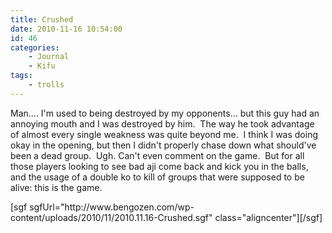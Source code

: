 ```yaml
---
title: Crushed
date: 2010-11-16 10:54:00
id: 46
categories:
	- Journal
	- Kifu
tags:
	- trolls
---
```


Man.... I'm used to being destroyed by my opponents... but this guy had an annoying mouth and I was destroyed by him.  The way he took advantage of almost every single weakness was quite beyond me.  I think I was doing okay in the opening, but then I didn't properly chase down what should've been a dead group.  Ugh. Can't even comment on the game.  But for all those players looking to see bad aji come back and kick you in the balls, and the usage of a double ko to kill of groups that were supposed to be alive: this is the game.

<!--more-->
<div>[sgf sgfUrl="http://www.bengozen.com/wp-content/uploads/2010/11/2010.11.16-Crushed.sgf" class="aligncenter"][/sgf]</div>